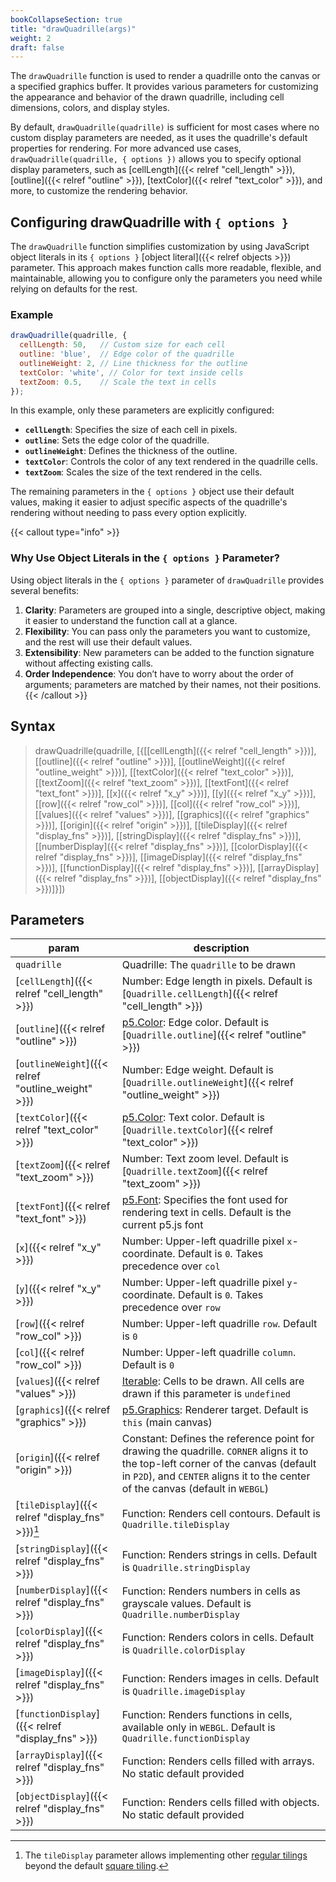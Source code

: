 ```yaml
---
bookCollapseSection: true
title: "drawQuadrille(args)"
weight: 2
draft: false
---
```


The `drawQuadrille` function is used to render a quadrille onto the canvas or a specified graphics buffer. It provides various parameters for customizing the appearance and behavior of the drawn quadrille, including cell dimensions, colors, and display styles.

By default, `drawQuadrille(quadrille)` is sufficient for most cases where no custom display parameters are needed, as it uses the quadrille's default properties for rendering. For more advanced use cases, `drawQuadrille(quadrille, { options })` allows you to specify optional display parameters, such as [cellLength]({{< relref "cell_length" >}}), [outline]({{< relref "outline" >}}), [textColor]({{< relref "text_color" >}}), and more, to customize the rendering behavior.

## Configuring drawQuadrille with `{ options }`  

The `drawQuadrille` function simplifies customization by using JavaScript object literals in its `{ options }` [object literal]({{< relref objects >}}) parameter. This approach makes function calls more readable, flexible, and maintainable, allowing you to configure only the parameters you need while relying on defaults for the rest.  

### Example  

```js
drawQuadrille(quadrille, {
  cellLength: 50,   // Custom size for each cell
  outline: 'blue',  // Edge color of the quadrille
  outlineWeight: 2, // Line thickness for the outline
  textColor: 'white', // Color for text inside cells
  textZoom: 0.5,    // Scale the text in cells
});
```

In this example, only these parameters are explicitly configured:  
- **`cellLength`**: Specifies the size of each cell in pixels.  
- **`outline`**: Sets the edge color of the quadrille.  
- **`outlineWeight`**: Defines the thickness of the outline.  
- **`textColor`**: Controls the color of any text rendered in the quadrille cells.  
- **`textZoom`**: Scales the size of the text rendered in the cells.  

The remaining parameters in the `{ options }` object use their default values, making it easier to adjust specific aspects of the quadrille's rendering without needing to pass every option explicitly.  

{{< callout type="info" >}}  
### Why Use Object Literals in the `{ options }` Parameter?  

Using object literals in the `{ options }` parameter of `drawQuadrille` provides several benefits:  

1. **Clarity**: Parameters are grouped into a single, descriptive object, making it easier to understand the function call at a glance.  
2. **Flexibility**: You can pass only the parameters you want to customize, and the rest will use their default values.  
3. **Extensibility**: New parameters can be added to the function signature without affecting existing calls.  
4. **Order Independence**: You don’t have to worry about the order of arguments; parameters are matched by their names, not their positions.  
{{< /callout >}}  

## Syntax

> drawQuadrille(quadrille, [{[[cellLength]({{< relref "cell_length" >}})], [[outline]({{< relref "outline" >}})], [[outlineWeight]({{< relref "outline_weight" >}})], [[textColor]({{< relref "text_color" >}})], [[textZoom]({{< relref "text_zoom" >}})], [[textFont]({{< relref "text_font" >}})], [[x]({{< relref "x_y" >}})], [[y]({{< relref "x_y" >}})], [[row]({{< relref "row_col" >}})], [[col]({{< relref "row_col" >}})], [[values]({{< relref "values" >}})], [[graphics]({{< relref "graphics" >}})], [[origin]({{< relref "origin" >}})], [[tileDisplay]({{< relref "display_fns" >}})], [[stringDisplay]({{< relref "display_fns" >}})], [[numberDisplay]({{< relref "display_fns" >}})], [[colorDisplay]({{< relref "display_fns" >}})], [[imageDisplay]({{< relref "display_fns" >}})], [[functionDisplay]({{< relref "display_fns" >}})], [[arrayDisplay]({{< relref "display_fns" >}})], [[objectDisplay]({{< relref "display_fns" >}})]}])

## Parameters

| param       | description                                                                                           |
|-----------------|-------------------------------------------------------------------------------------------------------|
| `quadrille`       | Quadrille: The `quadrille` to be drawn                                                                |
| [`cellLength`]({{< relref "cell_length" >}}) | Number: Edge length in pixels. Default is [`Quadrille.cellLength`]({{< relref "cell_length" >}})        |
| [`outline`]({{< relref "outline" >}}) | [p5.Color](https://p5js.org/reference/#/p5.Color): Edge color. Default is [`Quadrille.outline`]({{< relref "outline" >}}) |
| [`outlineWeight`]({{< relref "outline_weight" >}}) | Number: Edge weight. Default is [`Quadrille.outlineWeight`]({{< relref "outline_weight" >}})            |
| [`textColor`]({{< relref "text_color" >}}) | [p5.Color](https://p5js.org/reference/#/p5.Color): Text color. Default is [`Quadrille.textColor`]({{< relref "text_color" >}}) |
| [`textZoom`]({{< relref "text_zoom" >}}) | Number: Text zoom level. Default is [`Quadrille.textZoom`]({{< relref "text_zoom" >}})                   |
| [`textFont`]({{< relref "text_font" >}}) | [p5.Font](https://p5js.org/reference/#/p5.Font): Specifies the font used for rendering text in cells. Default is the current p5.js font |
| [`x`]({{< relref "x_y" >}}) | Number: Upper-left quadrille pixel `x`-coordinate. Default is `0`. Takes precedence over `col`          |
| [`y`]({{< relref "x_y" >}}) | Number: Upper-left quadrille pixel `y`-coordinate. Default is `0`. Takes precedence over `row`          |
| [`row`]({{< relref "row_col" >}}) | Number: Upper-left quadrille `row`. Default is `0`                                                      |
| [`col`]({{< relref "row_col" >}}) | Number: Upper-left quadrille `column`. Default is `0`                                                   |
| [`values`]({{< relref "values" >}}) | [Iterable](https://developer.mozilla.org/en-US/docs/Web/JavaScript/Reference/Statements/for...of): Cells to be drawn. All cells are drawn if this parameter is `undefined` |
| [`graphics`]({{< relref "graphics" >}}) | [p5.Graphics](https://p5js.org/reference/#/p5.Graphics): Renderer target. Default is `this` (main canvas) |
| [`origin`]({{< relref "origin" >}}) | Constant: Defines the reference point for drawing the quadrille. `CORNER` aligns it to the top-left corner of the canvas (default in `P2D`), and `CENTER` aligns it to the center of the canvas (default in `WEBGL`) |
| [`tileDisplay`]({{< relref "display_fns" >}})[^1] | Function: Renders cell contours. Default is `Quadrille.tileDisplay`                                   |
| [`stringDisplay`]({{< relref "display_fns" >}}) | Function: Renders strings in cells. Default is `Quadrille.stringDisplay`                              |
| [`numberDisplay`]({{< relref "display_fns" >}}) | Function: Renders numbers in cells as grayscale values. Default is `Quadrille.numberDisplay`          |
| [`colorDisplay`]({{< relref "display_fns" >}}) | Function: Renders colors in cells. Default is `Quadrille.colorDisplay`                                |
| [`imageDisplay`]({{< relref "display_fns" >}}) | Function: Renders images in cells. Default is `Quadrille.imageDisplay`                                |
| [`functionDisplay`]({{< relref "display_fns" >}}) | Function: Renders functions in cells, available only in `WEBGL`. Default is `Quadrille.functionDisplay` |
| [`arrayDisplay`]({{< relref "display_fns" >}}) | Function: Renders cells filled with arrays. No static default provided                                |
| [`objectDisplay`]({{< relref "display_fns" >}}) | Function: Renders cells filled with objects. No static default provided                               |

[^1]: The `tileDisplay` parameter allows implementing other [regular tilings](https://en.wikipedia.org/wiki/Euclidean_tilings_by_convex_regular_polygons#Regular_tilings) beyond the default [square tiling](https://en.wikipedia.org/wiki/Square_tiling).